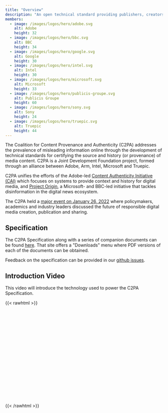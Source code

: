 ```yaml
---
title: "Overview"
description: "An open technical standard providing publishers, creators, and consumers the ability to trace the origin of different types of media."
members:
  - image: /images/logos/hero/adobe.svg
    alt: Adobe
    height: 32
  - image: /images/logos/hero/bbc.svg
    alt: BBC
    height: 34
  - image: /images/logos/hero/google.svg
    alt: Google
    height: 30
  - image: /images/logos/hero/intel.svg
    alt: Intel
    height: 30
  - image: /images/logos/hero/microsoft.svg
    alt: Microsoft
    height: 33
  - image: /images/logos/hero/publicis-groupe.svg
    alt: Publicis Groupe
    height: 60
  - image: /images/logos/hero/sony.svg
    alt: Sony
    height: 24
  - image: /images/logos/hero/truepic.svg
    alt: Truepic
    height: 44
---
```


The Coalition for Content Provenance and Authenticity (C2PA) addresses the prevalence of misleading information online through the development of technical standards for certifying the source and history (or provenance) of media content. C2PA is a Joint Development Foundation project, formed through an alliance between Adobe, Arm, Intel, Microsoft and Truepic.

C2PA unifies the efforts of the Adobe-led [Content Authenticity Initiative (CAI)](https://contentauthenticity.org/) which focuses on systems to provide context and history for digital media, and [Project Origin](https://www.originproject.info/), a Microsoft- and BBC-led initiative that tackles disinformation in the digital news ecosystem.

The C2PA held a [major event on January 26, 2022](./jan-2022_event) where policymakers, academics and industry leaders discussed the future of responsible digital media creation, publication and sharing. 

## Specification

The C2PA Specification along with a series of companion documents can be found [here](https://c2pa.org/specifications/specifications/1.3/index.html). That site offers a "Downloads" menu where PDF versions of each of the documents can be obtained.

Feedback on the specification can be provided in our [github issues](https://github.com/c2pa-org/specifications/issues).

## Introduction Video

This video will introduce the technology used to power the C2PA Specification.

{{< rawhtml >}}
<script src="https://fast.wistia.com/embed/medias/5net7rtuhf.jsonp" async></script><script src="https://fast.wistia.com/assets/external/E-v1.js" async></script><div class="wistia_responsive_padding" style="padding:56.25% 0 0 0;position:relative;"><div class="wistia_responsive_wrapper" style="height:50%;left:0;position:absolute;top:0;width:50%;"><div class="wistia_embed wistia_async_5net7rtuhf seo=false videoFoam=true" style="height:100%;position:relative;width:100%"><div class="wistia_swatch" style="height:100%;left:0;opacity:0;overflow:hidden;position:absolute;top:0;transition:opacity 200ms;width:100%;"><img src="https://fast.wistia.com/embed/medias/5net7rtuhf/swatch" style="filter:blur(5px);height:100%;object-fit:contain;width:100%;" alt="" aria-hidden="true" onload="this.parentNode.style.opacity=1;" /></div></div></div></div>
{{< /rawhtml >}}

